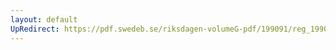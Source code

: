 ```yaml
---
layout: default
UpRedirect: https://pdf.swedeb.se/riksdagen-volumeG-pdf/199091/reg_199091/reg_199091_0152.pdf
---
```

